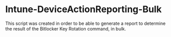 # Intune-DeviceActionReporting-Bulk
This script was created in order to be able to generate a report to determine the result of the Bitlocker Key Rotation command, in bulk.
